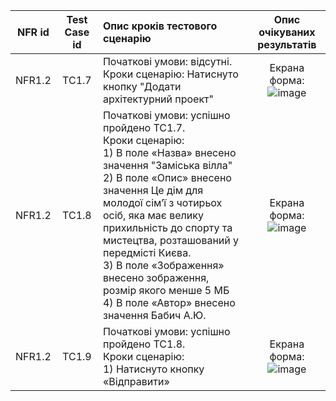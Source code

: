 |NFR id|Test Case id|Опис кроків тестового сценарію|Опис очікуваних результатів|
|:-:|:-:|:-|:-:|
|NFR1.2|TC1.7|Початкові умови: відсутні. <br> Кроки сценарію: Натиснуто кнопку "Додати архітектурний проект" |Екрана форма: <br> ![image](https://user-images.githubusercontent.com/79446061/198078262-82d047ab-98c0-4a11-a058-03c9fb06b701.png)
|NFR1.2|TC1.8|Початкові умови: успішно пройдено TC1.7. <br> Кроки сценарію: <br> 1) В поле «Назва» внесено значення "Заміська вілла" <br> 2) В поле «Опис» внесено значення Це дім для молодої сім’ї з чотирьох осіб, яка має велику прихильність до спорту та мистецтва, розташований у передмісті Києва. <br> 3) В поле «Зображення» внесено зображення, розмір якого менше 5 МБ <br> 4) В поле «Автор» внесено значення Бабич А.Ю.|Екрана форма: <br> ![image](https://user-images.githubusercontent.com/79446061/198078484-e9391fb9-c7d0-4ee3-a77e-7f0ad610b302.png)
|NFR1.2|TC1.9|Початкові умови: успішно пройдено TC1.8. <br> Кроки сценарію: <br> 1) Натиснуто кнопку «Відправити»|Екрана форма: <br> ![image](https://user-images.githubusercontent.com/79446061/198077895-856789db-1d69-4634-9913-0dd95490868b.png)
